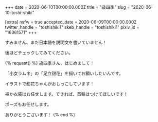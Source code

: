 +++
date = 2020-06-10T00:00:00.000Z
title = "歳四季"
slug = "2020-06-10-toshi-shiki"

[extra]
nsfw = true
accepted_date = 2020-06-09T00:00:00.000Z
twitter_handle = "toshishiki1"
skeb_handle = "toshishiki1"
pixiv_id = "16361571"
+++

すみません、まだ日本語を説明文を書いていません！

後ほどチェックしてみてください。

{% request() %}
歳四季さん、はじめまして！

「小女ラムネ」の「足立甜花」を描いてお願いしたいんです。

イラストで甜花ちゃんがおしっこしています！

裸か衣装はお任せします。できれば、首輪はつけてほしいです！

ポーズもお任せします。

ありがとうございます！
{% end %}